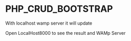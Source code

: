 # PHP_CRUD_BOOTSTRAP
With localhost wamp server it will update


Open LocalHost8000 to see the result and WAMp Server 

